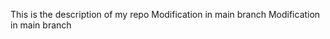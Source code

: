 This is the description of my repo 
Modification in main branch 
M o d i f i c a t i o n  
 i n  
 m a i n  
 b r a n c h  
 